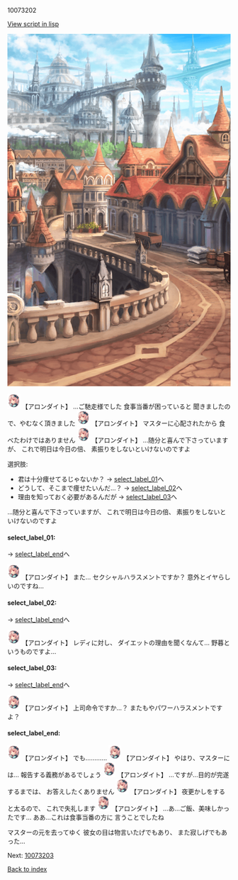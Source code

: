 10073202

[View script in lisp](../scripts/10073202.txt)

![town.png](../images/backgrounds/town.png)

<img src="../images/units/100731.png" alt="100731.png" height="34"/>
【アロンダイト】
…ご馳走様でした
食事当番が困っていると
聞きましたので、やむなく頂きました

<img src="../images/units/100731.png" alt="100731.png" height="34"/>
【アロンダイト】
マスターに心配されたから
食べたわけではありません

<img src="../images/units/100731.png" alt="100731.png" height="34"/>
【アロンダイト】
…随分と喜んで下さっていますが、
これで明日は今日の倍、
素振りをしないといけないのですよ

選択肢:
- 君は十分痩せてるじゃないか？ → [select_label_01](#select_label_01)へ
- どうして、そこまで痩せたいんだ…？ → [select_label_02](#select_label_02)へ
- 理由を知っておく必要があるんだが → [select_label_03](#select_label_03)へ

…随分と喜んで下さっていますが、
これで明日は今日の倍、
素振りをしないといけないのですよ

#### select_label_01:
 → [select_label_end](#select_label_end)へ

<img src="../images/units/100731.png" alt="100731.png" height="34"/>
【アロンダイト】
また…
セクシャルハラスメントですか？
意外とイヤらしいのですね…

#### select_label_02:
 → [select_label_end](#select_label_end)へ

<img src="../images/units/100731.png" alt="100731.png" height="34"/>
【アロンダイト】
レディに対し、
ダイエットの理由を聞くなんて…
野暮というものですよ…

#### select_label_03:
 → [select_label_end](#select_label_end)へ

<img src="../images/units/100731.png" alt="100731.png" height="34"/>
【アロンダイト】
上司命令ですか…？
またもやパワーハラスメントですよ？

#### select_label_end:

<img src="../images/units/100731.png" alt="100731.png" height="34"/>
【アロンダイト】
でも…………

<img src="../images/units/100731.png" alt="100731.png" height="34"/>
【アロンダイト】
やはり、マスターには…
報告する義務があるでしょう

<img src="../images/units/100731.png" alt="100731.png" height="34"/>
【アロンダイト】
…ですが…目的が完遂するまでは、
お答えしたくありません

<img src="../images/units/100731.png" alt="100731.png" height="34"/>
【アロンダイト】
夜更かしをすると太るので、
これで失礼します

<img src="../images/units/100731.png" alt="100731.png" height="34"/>
【アロンダイト】
…あ…ご飯、美味しかったです…
ああ…これは食事当番の方に
言うことでしたね

マスターの元を去ってゆく
彼女の目は物言いたげでもあり、
また寂しげでもあった…

Next: [10073203](10073203.md)

[Back to index](index.md)
